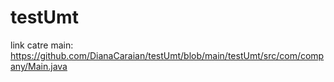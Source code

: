 # testUmt
link catre main: https://github.com/DianaCaraian/testUmt/blob/main/testUmt/src/com/company/Main.java
